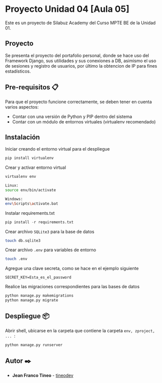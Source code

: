 # Proyecto Unidad 04 [Aula 05]
Este es un proyecto de Silabuz Academy del Curso MPTE BE de la Unidad 01.


## Proyecto
Se presenta el proyecto del portafolio personal, donde se hace uso del Framework Django, sus utilidades y sus conexiones a DB, asimismo el uso de sesiones y registro de usuarios, por último la obtencion de IP para fines estadísticos.


## Pre-requisitos 📋
Para que el proyecto funcione correctamente, se deben tener en cuenta varios aspectos:
- Contar con una versión de Python y PIP dentro del sistema
- Contar con un módulo de entornos virtuales (virtualenv recomendado)


## Instalación
Iniciar creando el entorno virtual para el despliegue
```py
pip install virtualenv
```

Crear y activar entorno virtual
```bash
virtualenv env

Linux:
source env/bin/activate

Windows:
env\Scripts\activate.bat
```

Instalar requirements.txt
```py
pip install -r requirements.txt
```

Crear archivo <code>SQLite3</code> para la base de datos
```bash
touch db.sqlite3
```

Crear archivo <code>.env</code> para variables de entorno
```bash
touch .env
```

Agregue una clave secreta, como se hace en el ejemplo siguiente
```
SECRET_KEY=Esta_es_el_password
```

Realice las migraciones correspondientes para las bases de datos
```bash
python manage.py makemigrations
python manage.py migrate
```


## Despliegue 📦

Abrir shell, ubicarse en la carpeta que contiene la carpeta <code>env, zproject, ... </code>:
```bash
python manage.py runserver
```


## Autor ✒️
- **Jean Franco Tineo** - [tineodev](https://github.com/tineodev)
